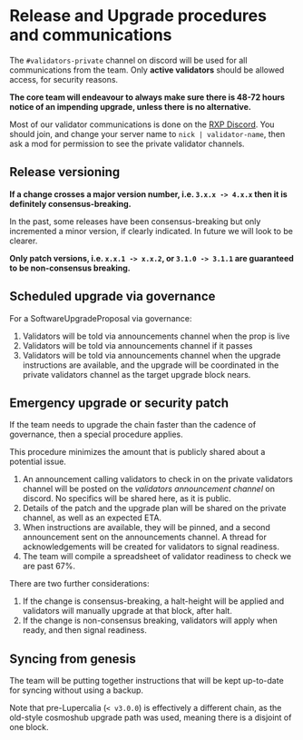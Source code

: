 # Release and Upgrade procedures and communications

The `#validators-private` channel on discord will be used for all communications from the team. Only **active validators** should be allowed access, for security reasons.

**The core team will endeavour to always make sure there is 48-72 hours notice of an impending upgrade, unless there is no alternative.**

Most of our validator communications is done on the [RXP Discord](https://discord.gg/RXP). You should join, and change your server name to `nick | validator-name`, then ask a mod for permission to see the private validator channels.

## Release versioning

**If a change crosses a major version number, i.e. `3.x.x -> 4.x.x` then it is definitely consensus-breaking.**

In the past, some releases have been consensus-breaking but only incremented a minor version, if clearly indicated. In future we will look to be clearer. 

**Only patch versions, i.e. `x.x.1 -> x.x.2`, or `3.1.0 -> 3.1.1` are guaranteed to be non-consensus breaking.**

## Scheduled upgrade via governance

For a SoftwareUpgradeProposal via governance:

1. Validators will be told via announcements channel when the prop is live
2. Validators will be told via announcements channel if it passes
3. Validators will be told via announcements channel when the upgrade instructions are available, and the upgrade will be coordinated in the private validators channel as the target upgrade block nears.

## Emergency upgrade or security patch

If the team needs to upgrade the chain faster than the cadence of governance, then a special procedure applies.

This procedure minimizes the amount that is publicly shared about a potential issue.

1. An announcement calling validators to check in on the private validators channel will be posted on the _validators announcement channel_ on discord. No specifics will be shared here, as it is public.
2. Details of the patch and the upgrade plan will be shared on the private channel, as well as an expected ETA.
3. When instructions are available, they will be pinned, and a second announcement sent on the announcements channel. A thread for acknowledgements will be created for validators to signal readiness.
4. The team will compile a spreadsheet of validator readiness to check we are past 67%.

There are two further considerations:

1. If the change is consensus-breaking, a halt-height will be applied and validators will manually upgrade at that block, after halt.
2. If the change is non-consensus breaking, validators will apply when ready, and then signal readiness.

## Syncing from genesis

The team will be putting together instructions that will be kept up-to-date for syncing without using a backup.

Note that pre-Lupercalia (`< v3.0.0`) is effectively a different chain, as the old-style cosmoshub upgrade path was used, meaning there is a disjoint of one block.
